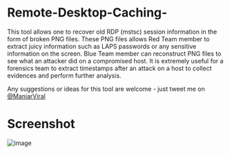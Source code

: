 # Remote-Desktop-Caching-
This tool allows one to recover old RDP (mstsc) session information in the form of broken PNG files. These PNG files allows Red Team member to extract juicy information such as LAPS passwords or any sensitive information on the screen. Blue Team member can reconstruct PNG files to see what an attacker did on a compromised host. It is extremely useful for a forensics team to extract timestamps after an attack on a host to collect evidences and perform further analysis.

Any suggestions or ideas for this tool are welcome - just tweet me on [@ManiarViral](https://twitter.com/maniarviral)

# Screenshot
![image](https://user-images.githubusercontent.com/3501170/43397595-bada2b14-9448-11e8-8eba-2bc3d0efd853.png)
